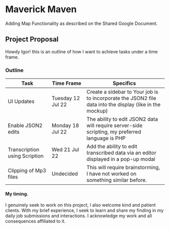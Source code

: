 # Maverick Maven
Adding Map Functionality as described on the Shared Google Document.

## Project Proposal
Howdy Igor! this is an outline of how I want to achieve tasks under a time frame.

### Outline

| Task                |  Time Frame         |Specifics |
| -------------       |  -------------      |------    |
| UI Updates          | Tuesday 12 Jul 22   | Create a sidebar to Your job is to incorporate the JSON2 file data into the display (like in the mockup)|
| Enable JSON2 edits  | Monday 18 Jul 22       | The ability to edit JSON2  data will require server-side scripting, my preferred language is PHP|
| Transcription using Scription  | Wed 21 Jul 22       |  Add the ability to edit transcribed data via an editor displayed in a pop-up modal |
| Clipping of Mp3 files  | Undecided      |  This will require brainstorming, I have not worked on something similar before. |

#### My timing.
I genuinely seek to work on this project, I also welcome kind and patient clients.
With my brief experience, I seek to learn and share my finding in my daily job submissions and interactions.
I acknowledge my work and all consequences affiliated to it.

 

